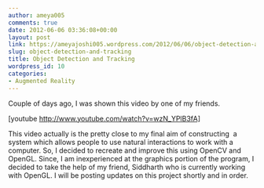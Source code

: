 ```yaml
---
author: ameya005
comments: true
date: 2012-06-06 03:36:08+00:00
layout: post
link: https://ameyajoshi005.wordpress.com/2012/06/06/object-detection-and-tracking/
slug: object-detection-and-tracking
title: Object Detection and Tracking
wordpress_id: 10
categories:
- Augmented Reality
---
```


Couple of days ago, I was shown this video by one of my friends.

[youtube http://www.youtube.com/watch?v=wzN_YPlB3fA]

This video actually is the pretty close to my final aim of constructing  a system which allows people to use natural interactions to work with a computer. So, I decided to recreate and improve this using OpenCV and OpenGL. Since, I am inexperienced at the graphics portion of the program, I decided to take the help of my friend, Siddharth who is currently working with OpenGL. I will be posting updates on this project shortly and in order.
